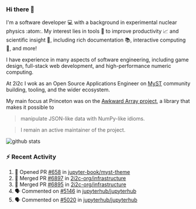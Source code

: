 ### Hi there 👋 

I'm a software developer 💻 with a background in experimental nuclear physics :atom:. My interest lies in tools :wrench: to improve productivity :chart_with_upwards_trend: and scientific insight :telescope:, including rich documentation 📚, interactive computing 🧮, and more! 

I have experience in many aspects of software engineering, including game design, full-stack web development, and high-performance numeric computing. 

At 2i2c I wok as an Open Source Applications Engineer on [MyST](https://github.com/jupyter-book/mystmd) community building, tooling, and the wider ecosystem. 

My main focus at Princeton was on the [Awkward Array project](awkward-array.org/), a library that makes it possible to 
> manipulate JSON-like data with NumPy-like idioms.

> I remain an active maintainer of the project. 

![github stats](https://github-readme-stats.vercel.app/api?username=agoose77&show_icons=true&hide_rank=true&hide_title=true&bg_color=30,e76445,904e95&text_color=efe3ec&icon_color=efe3ec)
<!--
**agoose77/agoose77** is a ✨ _special_ ✨ repository because its `README.md` (this file) appears on your GitHub profile.

Here are some ideas to get you started:

- 🔭 I’m currently working on ...
- 🌱 I’m currently learning ...
- 👯 I’m looking to collaborate on ...
- 🤔 I’m looking for help with ...
- 💬 Ask me about ...
- 📫 How to reach me: ...
- 😄 Pronouns: ...
- ⚡ Fun fact: ...
-->

### :zap: Recent Activity

<!--START_SECTION:activity-->
1. 💪 Opened PR [#658](https://github.com/jupyter-book/myst-theme/pull/658) in [jupyter-book/myst-theme](https://github.com/jupyter-book/myst-theme)
2. 🎉 Merged PR [#6897](https://github.com/2i2c-org/infrastructure/pull/6897) in [2i2c-org/infrastructure](https://github.com/2i2c-org/infrastructure)
3. 🎉 Merged PR [#6895](https://github.com/2i2c-org/infrastructure/pull/6895) in [2i2c-org/infrastructure](https://github.com/2i2c-org/infrastructure)
4. 🗣 Commented on [#5146](https://github.com/jupyterhub/jupyterhub/pull/5146#issuecomment-3365480089) in [jupyterhub/jupyterhub](https://github.com/jupyterhub/jupyterhub)
5. 🗣 Commented on [#5020](https://github.com/jupyterhub/jupyterhub/pull/5020#issuecomment-3364767768) in [jupyterhub/jupyterhub](https://github.com/jupyterhub/jupyterhub)
<!--END_SECTION:activity-->
